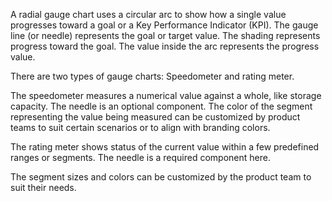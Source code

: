 A radial gauge chart uses a circular arc to show how a single value progresses toward a goal or a Key Performance Indicator (KPI). The gauge line (or needle) represents the goal or target value. The shading represents progress toward the goal. The value inside the arc represents the progress value.

There are two types of gauge charts: Speedometer and rating meter.

The speedometer measures a numerical value against a whole, like storage capacity. The needle is an optional component. The color of the segment representing the value being measured can be customized by product teams to suit certain scenarios or to align with branding colors.

The rating meter shows status of the current value within a few predefined ranges or segments. The needle is a required component here.

The segment sizes and colors can be customized by the product team to suit their needs.
